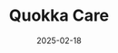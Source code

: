 ---  
layout: startup_page  
title: "Quokka Care"  
id: "quokkacare.io"  
permalink: "/quokkacarequokkacare.io02182025/"  
website: "https://quokkacare.io/"  
funding_round: "Strategic Growth Investment"  
funding_amount: ""  
investors: "Ray Guzman, Montecito Medical Real Estate, SwitchPoint Ventures, and other notable healthcare investors"  
about: "Quokka Care is a healthcare technology company that offers a turnkey remote patient monitoring (RPM) solution focused on improving patient outcomes and practice revenue. Their patient-centered approach combines personalized health coaching with seamless integration into existing Electronic Health Record (EHR) workflows, ensuring meaningful engagement between patients and their care teams."  
markets: "Healthtech, Clinics/Outpatient Services"  
hq: "Brentwood, Tennessee, United States"  
founded_year: "2024"  
linkedin: "https://www.linkedin.com/company/quokka-care"  
twitter: ""  
instagram: ""  
facebook: ""  
crunchbase: "https://www.crunchbase.com/organization/quokka-care"  
pitchbook: "https://pitchbook.com/profiles/company/752762-26"  

date_display: "18-Feb-2025"  
date: "2025-02-18"

# SEO Optimization  
meta_title: "Quokka Care - Strategic Growth Investment"  
meta_description: "Quokka Care, Quokka Care is a healthcare technology company that offers a turnkey remote patient monitoring (RPM) solution focused on improving patient outcomes an..."  
meta_keywords: "Quokka Care, Healthtech, Clinics/Outpatient Services, Strategic Growth Investment funding"  
canonical_url: "https://startup.projectstartups.com/quokkacarequokkacare.io02182025/"  
---